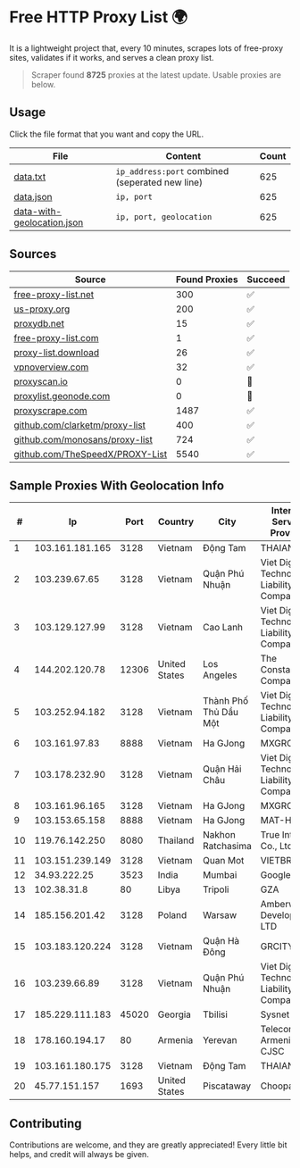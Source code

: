 
# Free HTTP Proxy List 🌍

It is a lightweight project that, every 10 minutes, scrapes lots of free-proxy sites, validates if it works, and serves a clean proxy list.


> Scraper found **8725** proxies at the latest update. Usable proxies are below.

## Usage

Click the file format that you want and copy the URL.


|File|Content|Count|
|----|-------|-----|
|[data.txt](https://raw.githubusercontent.com/themiralay/Proxy-List-World/master/data.txt)|`ip_address:port` combined (seperated new line)|625|
|[data.json](https://raw.githubusercontent.com/themiralay/Proxy-List-World/master/data.json)|`ip, port`|625|
|[data-with-geolocation.json](https://raw.githubusercontent.com/themiralay/Proxy-List-World/master/data-with-geolocation.json)|`ip, port, geolocation`|625|

## Sources

|Source|Found Proxies|Succeed|
|------|-------------|-------|
|[free-proxy-list.net](https://free-proxy-list.net)|300|✅|
|[us-proxy.org](https://www.us-proxy.org)|200|✅|
|[proxydb.net](http://proxydb.net)|15|✅|
|[free-proxy-list.com](https://free-proxy-list.com/?page=&port=&type%5B%5D=http&type%5B%5D=https&up_time=0&search=Search)|1|✅|
|[proxy-list.download](https://www.proxy-list.download/HTTP)|26|✅|
|[vpnoverview.com](https://vpnoverview.com/privacy/anonymous-browsing/free-proxy-servers)|32|✅|
|[proxyscan.io](https://www.proxyscan.io)|0|🚫|
|[proxylist.geonode.com](https://proxylist.geonode.com/api/proxy-list?limit=300&page=1&sort_by=lastChecked&sort_type=desc&protocols=http,https)|0|🚫|
|[proxyscrape.com](https://api.proxyscrape.com/v2/?request=displayproxies&protocol=http&timeout=10000&country=all&ssl=all&anonymity=all)|1487|✅|
|[github.com/clarketm/proxy-list](https://raw.githubusercontent.com/clarketm/proxy-list/master/proxy-list-raw.txt)|400|✅|
|[github.com/monosans/proxy-list](https://raw.githubusercontent.com/monosans/proxy-list/main/proxies/http.txt)|724|✅|
|[github.com/TheSpeedX/PROXY-List](https://raw.githubusercontent.com/TheSpeedX/PROXY-List/master/http.txt)|5540|✅|


## Sample Proxies With Geolocation Info

|#|Ip|Port|Country|City|Internet Service Provider|
|-|--|----|-------|----|-------------------------|
|1|103.161.181.165|3128|Vietnam|Động Tam|THAIAN|
|2|103.239.67.65|3128|Vietnam|Quận Phú Nhuận|Viet Digital Technology Liability Company|
|3|103.129.127.99|3128|Vietnam|Cao Lanh|Viet Digital Technology Liability Company|
|4|144.202.120.78|12306|United States|Los Angeles|The Constant Company|
|5|103.252.94.182|3128|Vietnam|Thành Phố Thủ Dầu Một|Viet Digital Technology Liability Company|
|6|103.161.97.83|8888|Vietnam|Ha GJong|MXGROUP|
|7|103.178.232.90|3128|Vietnam|Quận Hải Châu|Viet Digital Technology Liability Company|
|8|103.161.96.165|3128|Vietnam|Ha GJong|MXGROUP|
|9|103.153.65.158|8888|Vietnam|Ha GJong|MAT-HN|
|10|119.76.142.250|8080|Thailand|Nakhon Ratchasima|True Internet Co., Ltd.|
|11|103.151.239.149|3128|Vietnam|Quan Mot|VIETBRANDS|
|12|34.93.222.25|3523|India|Mumbai|Google LLC|
|13|102.38.31.8|80|Libya|Tripoli|GZA|
|14|185.156.201.42|3128|Poland|Warsaw|Amberway Development LTD|
|15|103.183.120.224|3128|Vietnam|Quận Hà Đông|GRCITY|
|16|103.239.66.89|3128|Vietnam|Quận Phú Nhuận|Viet Digital Technology Liability Company|
|17|185.229.111.183|45020|Georgia|Tbilisi|Sysnet LLC|
|18|178.160.194.17|80|Armenia|Yerevan|Telecom Armenia CJSC|
|19|103.161.180.175|3128|Vietnam|Động Tam|THAIAN|
|20|45.77.151.157|1693|United States|Piscataway|Choopa|



## Contributing

Contributions are welcome, and they are greatly appreciated! Every
little bit helps, and credit will always be given.

